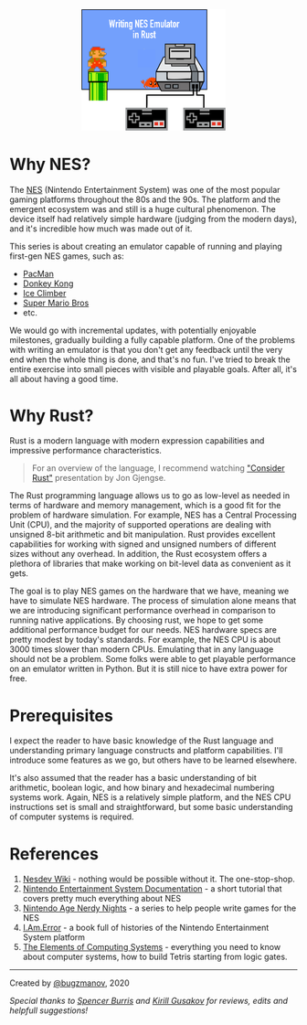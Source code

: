 <div style="text-align:center"><img src="./images/intro.png" width="50%"/></div>


# Why NES?

The [NES](https://en.wikipedia.org/wiki/Nintendo_Entertainment_System) (Nintendo Entertainment System) was one of the most popular gaming platforms throughout the 80s and the 90s. The platform and the emergent ecosystem was and still is a huge cultural phenomenon. The device itself had relatively simple hardware (judging from the modern days), and it's incredible how much was made out of it.

This series is about creating an emulator capable of running and playing first-gen NES games, such as:
- [PacMan](https://en.wikipedia.org/wiki/Pac-Man)
- [Donkey Kong](https://en.wikipedia.org/wiki/Donkey_Kong)
- [Ice Climber](https://en.wikipedia.org/wiki/Ice_Climber)
- [Super Mario Bros](https://en.wikipedia.org/wiki/Super_Mario_Bros)
- etc.

We would go with incremental updates, with potentially enjoyable milestones, gradually building a fully capable platform. One of the problems with writing an emulator is that you don't get any feedback until the very end when the whole thing is done, and that's no fun. I've tried to break the entire exercise into small pieces with visible and playable goals. After all, it's all about having a good time.


# Why Rust?

Rust is a modern language with modern expression capabilities and impressive performance characteristics.

> For an overview of the language, I recommend watching ["Consider Rust"](https://www.youtube.com/watch?v=DnT-LUQgc7s) presentation by Jon Gjengse.

The Rust programming language allows us to go as low-level as needed in terms of hardware and memory management, which is a good fit for the problem of hardware simulation. For example, NES has a Central Processing Unit (CPU), and the majority of supported operations are dealing with unsigned 8-bit arithmetic and bit manipulation. Rust provides excellent capabilities for working with signed and unsigned numbers of different sizes without any overhead. In addition, the Rust ecosystem offers a plethora of libraries that make working on bit-level data as convenient as it gets.

The goal is to play NES games on the hardware that we have, meaning we have to simulate NES hardware. The process of simulation alone means that we are introducing significant performance overhead in comparison to running native applications.
By choosing rust, we hope to get some additional performance budget for our needs. NES hardware specs are pretty modest by today's standards. For example, the NES CPU is about 3000 times slower than modern CPUs. Emulating that in any language should not be a problem. Some folks were able to get playable performance on an emulator written in Python. But it is still nice to have extra power for free.

# Prerequisites

I expect the reader to have basic knowledge of the Rust language and understanding primary language constructs and platform capabilities. I'll introduce some features as we go, but others have to be learned elsewhere.

It's also assumed that the reader has a basic understanding of bit arithmetic, boolean logic, and how binary and hexadecimal numbering systems work. Again, NES is a relatively simple platform, and the NES CPU instructions set is small and straightforward, but some basic understanding of computer systems is required.

# References

1. [Nesdev Wiki](http://wiki.nesdev.com/w/index.php/Nesdev_Wiki) - nothing would be possible without it. The one-stop-shop.
2. [Nintendo Entertainment System Documentation](http://nesdev.com/NESDoc.pdf) - a short tutorial that covers pretty much everything about NES
3. [Nintendo Age Nerdy Nights](https://nerdy-nights.nes.science/) - a series to help people write games for the NES
4. [I.Am.Error](https://www.goodreads.com/book/show/23461364-i-am-error) - a book full of histories of the Nintendo Entertainment System platform
5. [The Elements of Computing Systems](https://www.goodreads.com/book/show/910789.The_Elements_of_Computing_Systems) - everything you need to know about computer systems, how to build Tetris starting from logic gates.



-------

Created by [@bugzmanov](http://twitter.com/bugzmanov), 2020

<em> Special thanks to [Spencer Burris](https://github.com/sburris0) and [Kirill Gusakov](https://github.com/kgusakov/) for reviews, edits and helpfull suggestions! </em>